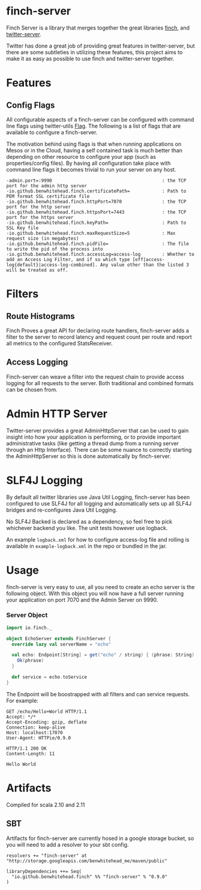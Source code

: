 finch-server
============

Finch Server is a library that merges together the great libraries [finch](https://github.com/finagle/finch), and [twitter-server](https://github.com/twitter/twitter-server).

Twitter has done a great job of providing great features in twitter-server, but there are some subtleties in utilizing these features, this project aims to make it as easy as possible to use finch and twitter-server together.

# Features

## Config Flags

All configurable aspects of a finch-server can be configured with command line flags using twitter-utils [Flag](https://github.com/twitter/util/blob/master/util-app/src/main/scala/com/twitter/app/Flag.scala). The following is a list of flags that are available to configure a finch-server.

The motivation behind using flags is that when running applications on Mesos or in the Cloud, having a self contained task is much better than depending on other resource to configure your app (such as properties/config files).  By having all configuration take place with command line flags it becomes trivial to run your server on any host.

```
-admin.port=:9990                                         : the TCP port for the admin http server
-io.github.benwhitehead.finch.certificatePath=            : Path to PEM format SSL certificate file
-io.github.benwhitehead.finch.httpPort=7070               : the TCP port for the http server
-io.github.benwhitehead.finch.httpsPort=7443              : the TCP port for the https server
-io.github.benwhitehead.finch.keyPath=                    : Path to SSL Key file
-io.github.benwhitehead.finch.maxRequestSize=5            : Max request size (in megabytes)
-io.github.benwhitehead.finch.pidFile=                    : The file to write the pid of the process into
-io.github.benwhitehead.finch.accessLog=access-log        : Whether to add an Access Log Filter, and if so which type [off|access-log{default}|access-log-combined]. Any value other than the listed 3 will be treated as off.
```

# Filters

## Route Histograms
Finch Proves a great API for declaring route handlers, finch-server adds a filter to the server to record latency and request count per route and report all metrics to the configured StatsReceiver.

## Access Logging
Finch-server can weave a filter into the request chain to provide access logging for all requests to the server. Both traditional and combined formats can be chosen from.

# Admin HTTP Server
Twitter-server provides a great AdminHttpServer that can be used to gain insight into how your application is performing, or to provide important administrative tasks (like getting a thread dump from a running server through an Http Interface).  There can be some nuance to correctly starting the AdminHttpServer so this is done automatically by finch-server.

# SLF4J Logging
By default all twitter libraries use Java Util Logging, finch-server has been configured to use SLF4J for all logging and automatically sets up all SLF4J bridges and re-configures Java Util Logging.

No SLF4J Backed is declared as a dependency, so feel free to pick whichever backend you like.  The unit tests however use logback.

An example `logback.xml` for how to configure access-log file and rolling is available in `example-logback.xml` in the repo or bundled in the jar.

# Usage
finch-server is very easy to use, all you need to create an echo server is the following object.  With this object you will now have a full server running your application on port 7070 and the Admin Server on 9990.

### Server Object
```scala
import io.finch._

object EchoServer extends FinchServer {
  override lazy val serverName = "echo"

  val echo: Endpoint[String] = get("echo" / string) { (phrase: String) =>
    Ok(phrase)
  }

  def service = echo.toService
}
```

The Endpoint will be boostrapped with all filters and can service requests. For example:
```
GET /echo/Hello+World HTTP/1.1
Accept: */*
Accept-Encoding: gzip, deflate
Connection: keep-alive
Host: localhost:17070
User-Agent: HTTPie/0.9.0

HTTP/1.1 200 OK
Content-Length: 11

Hello World

```

# Artifacts

Compiled for scala 2.10 and 2.11

## SBT

Artifacts for finch-server are currently hosed in a google storage bucket, so you will need to add a resolver to your sbt config.

```
resolvers += "finch-server" at "http://storage.googleapis.com/benwhitehead_me/maven/public"

libraryDependencies ++= Seq(
  "io.github.benwhitehead.finch" %% "finch-server" % "0.9.0"
)
```
